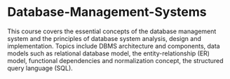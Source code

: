 # Database-Management-Systems
This course covers the essential concepts of the database management system and the principles of database system analysis, design and implementation.  Topics include DBMS architecture and components, data models such as relational database model, the entity-relationship (ER) model, functional dependencies  and normalization concept, the structured query language (SQL). 
